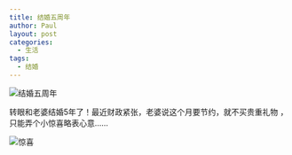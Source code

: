 ```yaml
---
title: 结婚五周年
author: Paul
layout: post
categories:
  - 生活
tags:
  - 结婚
---
```


![结婚五周年](http://img7.chztv.com/2015-0709/5th-Anniversary.jpg)

转眼和老婆结婚5年了！最近财政紧张，老婆说这个月要节约，就不买贵重礼物 ，只能弄个小惊喜略表心意……

![惊喜](http://img7.chztv.com/2015-0709/20150909.jpg!400px)